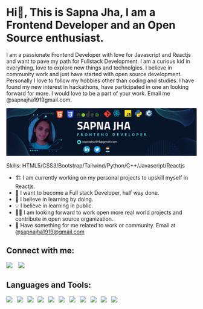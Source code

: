 # Hi👋, This is Sapna Jha, I am a Frontend Developer and an Open Source enthusiast. 

I am a passionate Frontend Developer with love for Javascript and Reactjs and want to pave my path for Fullstack Development. I am a curious kid in everything, love to explore new things and technolgies. I believe in community work and just have started with open source development. Personally I love to follow my hobbies other than coding and studies. I have found my new interest in hackathons, have participated in one an looking forward for more. I would love to be a part of your work. Email me @sapnajha1919gmail.com.

![My GIF](https://github.com/Sapnajha19/Sapnajha19/blob/master/Sapna%20Jha.png)

Skills: HTML5/CSS3/Bootstrap/Tailwind/Python/C++/Javascript/Reactjs

* 🏗️ I am currently working on my personal projects to upskill myself in Reactjs.
* 🏹 I want to become a Full stack Developer, half way done.
* 🤍 I believe in learning by doing.
* 💡 I believe in learning in public.
* 👯🏻 I am looking forward to work open more real world projects and contribute in open source organization.
* 💼 Have something for me related to work or community. Email at @sapnajha1919@gmail.com

## Connect with me: 

<a href="https://www.linkedin.com/in/sapna-jha-55287a233/"><img src="https://cdn-icons-png.flaticon.com/512/3536/3536505.png" width="45"></a>&nbsp;&nbsp;&nbsp; 
<a href="https://twitter.com/SapnaJ19"><img src="https://cdn-icons-png.flaticon.com/512/733/733579.png" width="45"></a>

## Languages and Tools:

<a href="https://twitter.com/SapnaJ19"><img src="https://cdn-icons-png.flaticon.com/512/174/174854.png" width="45"></a>&nbsp;&nbsp;
<a href="https://twitter.com/SapnaJ19"><img src="https://cdn-icons-png.flaticon.com/512/732/732190.png" width="45"></a>&nbsp;&nbsp;
<a href="https://twitter.com/SapnaJ19"><img src="https://cdn-icons-png.flaticon.com/512/6132/6132222.png" width="45"></a>&nbsp;&nbsp;
<a href="https://twitter.com/SapnaJ19"><img src="https://cdn-icons-png.flaticon.com/512/5968/5968350.png" width="45"></a>&nbsp;&nbsp;
<a href="https://twitter.com/SapnaJ19"><img src="https://cdn-icons-png.flaticon.com/512/5968/5968292.png" width="45"></a>&nbsp;&nbsp;
<a href="https://twitter.com/SapnaJ19"><img src="https://cdn-icons-png.flaticon.com/512/1126/1126012.png" width="45"></a>&nbsp;&nbsp;
<a href="https://twitter.com/SapnaJ19"><img src="https://cdn-icons-png.flaticon.com/512/4494/4494748.png" width="45"></a>&nbsp;&nbsp;
<a href="https://twitter.com/SapnaJ19"><img src="https://cdn-icons-png.flaticon.com/512/4926/4926624.png" width="45"></a>&nbsp;&nbsp;
<a href="https://twitter.com/SapnaJ19"><img src="https://cdn-icons-png.flaticon.com/512/5968/5968322.png" width="45"></a>&nbsp;&nbsp;
<a href="https://twitter.com/SapnaJ19"><img src="https://cdn-icons-png.flaticon.com/512/5968/5968672.png" width="45"></a>&nbsp;&nbsp;
<a href="https://twitter.com/SapnaJ19"><img src="https://cdn-icons-png.flaticon.com/512/906/906324.png" width="45"></a>&nbsp;&nbsp;
